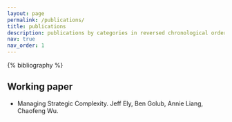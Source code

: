 ```yaml
---
layout: page
permalink: /publications/
title: publications
description: publications by categories in reversed chronological order. generated by jekyll-scholar.
nav: true
nav_order: 1
---
```


<!-- _pages/publications.md -->
<div class="publications">

{% bibliography %}

</div>

## Working paper

- Managing Strategic Complexity.
  Jeff Ely, Ben Golub, Annie Liang, Chaofeng Wu.
